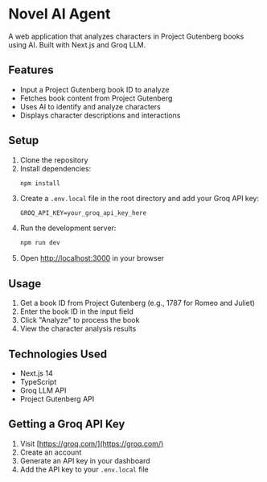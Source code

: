 # Novel AI Agent

A web application that analyzes characters in Project Gutenberg books using AI. Built with Next.js and Groq LLM.

## Features

- Input a Project Gutenberg book ID to analyze
- Fetches book content from Project Gutenberg
- Uses AI to identify and analyze characters
- Displays character descriptions and interactions

## Setup

1. Clone the repository
2. Install dependencies:
   ```bash
   npm install
   ```
3. Create a `.env.local` file in the root directory and add your Groq API key:
   ```
   GROQ_API_KEY=your_groq_api_key_here
   ```
4. Run the development server:
   ```bash
   npm run dev
   ```
5. Open [http://localhost:3000](http://localhost:3000) in your browser

## Usage

1. Get a book ID from Project Gutenberg (e.g., 1787 for Romeo and Juliet)
2. Enter the book ID in the input field
3. Click "Analyze" to process the book
4. View the character analysis results

## Technologies Used

- Next.js 14
- TypeScript
- Groq LLM API
- Project Gutenberg API

## Getting a Groq API Key

1. Visit [https://groq.com/](https://groq.com/)
2. Create an account
3. Generate an API key in your dashboard
4. Add the API key to your `.env.local` file
